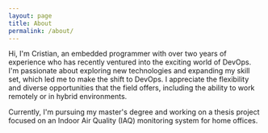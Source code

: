 ```yaml
---
layout: page
title: About
permalink: /about/
---
```


Hi, I'm Cristian, an embedded programmer with over two years of experience who has recently ventured into the exciting world of DevOps. I'm passionate about exploring new technologies and expanding my skill set, which led me to make the shift to DevOps. I appreciate the flexibility and diverse opportunities that the field offers, including the ability to work remotely or in hybrid environments.

Currently, I'm pursuing my master's degree and working on a thesis project focused on an Indoor Air Quality (IAQ) monitoring system for home offices.
